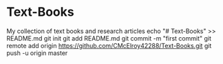 # Text-Books
My collection of text books and research articles
echo "# Text-Books" >> README.md
git init
git add README.md
git commit -m "first commit"
git remote add origin https://github.com/CMcElroy42288/Text-Books.git
git push -u origin master
